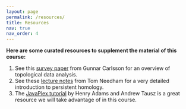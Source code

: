 ```yaml
---
layout: page
permalink: /resources/
title: Resources
nav: true
nav_order: 4
---
```


**Here are some curated resources to supplement the material of this course:**

1. See this [survey paper](https://www.ams.org/journals/bull/2009-46-02/S0273-0979-09-01249-X/S0273-0979-09-01249-X.pdf) from Gunnar Carlsson for an overview of topological data analysis.
2. See these [lecture notes](https://drive.google.com/file/d/1SCrKHfZdDuMmSKlZ7xveQT8SqBHjFEkk/view) from Tom Needham for a very detailed introduction to persistent homology.
3. The [JavaPlex tutorial](https://www.math.colostate.edu/~adams/research/javaplex_tutorial.pdf) by Henry Adams and Andrew Tausz is a great resource we will take advantage of in this course.
